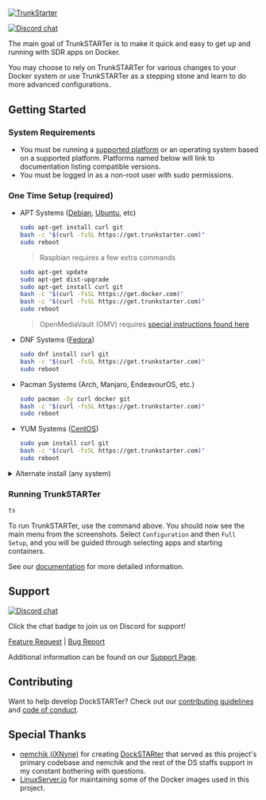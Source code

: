 # <!-- Home -->

[![TrunkStarter]()](https://www.trunkstarter.com)

[![Discord chat](https://img.shields.io/discord/477959324183035936.svg?style=flat-square&color=607D8B&logo=discord)](https://discord.gg/trunk-recorder)

The main goal of TrunkSTARTer is to make it quick and easy to get up and running with SDR apps on Docker.

You may choose to rely on TrunkSTARTer for various changes to your Docker system or use TrunkSTARTer as a stepping stone and learn to do more advanced configurations.

## Getting Started

### System Requirements

- You must be running a [supported platform](https://docs.docker.com/install/#supported-platforms) or an operating system based on a supported platform. Platforms named below will link to documentation listing compatible versions.
- You must be logged in as a non-root user with sudo permissions.

### One Time Setup (required)

- APT Systems ([Debian](https://docs.docker.com/install/linux/docker-ce/debian/#os-requirements), [Ubuntu](https://docs.docker.com/install/linux/docker-ce/ubuntu/#os-requirements), etc)

  ```bash
  sudo apt-get install curl git
  bash -c "$(curl -fsSL https://get.trunkstarter.com)"
  sudo reboot
  ```

  > Raspbian requires a few extra commands

  ```bash
  sudo apt-get update
  sudo apt-get dist-upgrade
  sudo apt-get install curl git
  bash -c "$(curl -fsSL https://get.docker.com)"
  bash -c "$(curl -fsSL https://get.trunkstarter.com)"
  sudo reboot
  ```

  > OpenMediaVault (OMV) requires [special instructions found here](https://trunkstarter.com/advanced/openmediavault/)

- DNF Systems ([Fedora](https://docs.docker.com/install/linux/docker-ce/fedora/#os-requirements))

  ```bash
  sudo dnf install curl git
  bash -c "$(curl -fsSL https://get.trunkstarter.com)"
  sudo reboot
  ```

- Pacman Systems (Arch, Manjaro, EndeavourOS, etc.)

  ```bash
  sudo pacman -Sy curl docker git
  bash -c "$(curl -fsSL https://get.trunkstarter.com)"
  sudo reboot
  ```

- YUM Systems ([CentOS](https://docs.docker.com/install/linux/docker-ce/centos/#os-requirements))

  ```bash
  sudo yum install curl git
  bash -c "$(curl -fsSL https://get.trunkstarter.com)"
  sudo reboot
  ```

<details>
  <summary>Alternate install (any system)</summary>

The standard install above downloads the initial script using a method with some known risks. For those concerned with the security of the above method, here is an alternative:

```bash
## NOTE: Run the appropriate command for your distro
sudo apt-get install curl git
sudo dnf install curl git
sudo pacman -Sy curl git
sudo yum install curl git
```

Then

```bash
git clone https://github.com/jodfie/TrunkSTARTer "/home/${USER}/.docker"
sudo bash /home/"${USER}"/.docker/main.sh -vi
sudo reboot
```

</details>

### Running TrunkSTARTer

```bash
ts
```

To run TrunkSTARTer, use the command above. You should now see the main menu from the screenshots. Select `Configuration` and then `Full Setup`, and you will be guided through selecting apps and starting containers.

See our [documentation](https://trunkstarter.com/introduction/) for more detailed information.

## Support

[![Discord chat](https://img.shields.io/discord/477959324183035936.svg?style=flat-square&color=607D8B&logo=discord)](https://discord.gg/trunk-recorder)

Click the chat badge to join us on Discord for support!

[Feature Request](https://github.com/jodfie/TrunkSTARTer/issues/new?template=feature_request.md) | [Bug Report](https://github.com/jodfie/TrunkSTARTer/issues/new?template=bug_report.md)

Additional information can be found on our [Support Page](https://trunkstarter.com/basics/support/).

## Contributing

Want to help develop DockSTARTer? Check out our [contributing guidelines](https://github.com/jodfie/TrunkSTARTer/blob/master/.github/CONTRIBUTING.md) and [code of conduct](https://github.com/jodfie/TrunkSTARTer/blob/master/.github/CODE_OF_CONDUCT.md).

## Special Thanks

- [nemchik (iXNyne)](https://github.com/nemchik) for creating [DockSTARter](https://github.com/Ghostwriters/Dockstarter) that served as this project's primary codebase and nemchik and the rest of the DS staffs support in my constant bothering with questions.
- [LinuxServer.io](https://www.linuxserver.io) for maintaining some of the Docker images used in this project.
